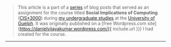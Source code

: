 > This article is a part of a [series](/cis3000) of blog posts that served as an assignment for the course titled **Social Implications of Computing** ([CIS*3000](https://www.uoguelph.ca/registrar/calendars/undergraduate/2010-2011/courses/cis3000.shtml)) during [my undergraduate studies](https://www.uoguelph.ca/registrar/calendars/undergraduate/2010-2011/c10/c10bcomp.shtml) at the [University of Guelph](https://uoguelph.ca). It was originally published on a [free Wordpress.com site](https://danielvijayakumar.wordpress.com/{{ include.url }}) I had created for the course.

--------------------------